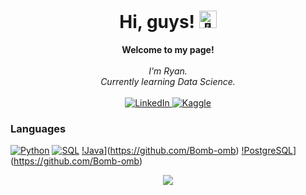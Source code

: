 <h1 align="center">Hi, guys! <img src="https://github.com/wervlad/wervlad/assets/24524555/766d336d-b87d-44ba-807c-c51de2bc6b4d" width="28px" alt="👋"></h1>

<p align="center">
    <b>Welcome to my page!</b><br><br>
    <i>
        I'm Ryan.<br>
        Currently learning Data Science.<br>
    </i><br>
    <a href="https://www.linkedin.com/in/ryan-toh-0541281a4">
        <img src="https://img.shields.io/badge/LinkedIn-blue?style=flat-square&logo=linkedin" alt="LinkedIn">
    </a>
    <a href="https://www.kaggle.com/bombomb">
        <img src="https://img.shields.io/badge/Kaggle-blue?style=flat-square&logo=kaggle" alt="Kaggle">
    </a>
</p>

### Languages
[![Python](https://img.shields.io/badge/python-black?style=for-the-badge&logo=python)](https://github.com/Bomb-omb)
[![SQL](https://img.shields.io/badge/sql-black?style=for-the-badge&logo=mysql)](https://github.com/Bomb-omb)
[!Java](https://img.shields.io/badge/java-black?style=for-the-badge&logo=java)](https://github.com/Bomb-omb)
[!PostgreSQL](https://img.shields.io/badge/postgresql-black?style=for-the-badge&logo=postgresql)](https://github.com/Bomb-omb)


<p align="center">
  <a href="https://github.com/Bomb-omb">
    <img src="https://komarev.com/ghpvc/?username=wervlad&color=blue&style=flat)" />
  </a>
</p>

<!--

- 🔭 I’m currently working on ...
- 🌱 I’m currently learning ...
- 👯 I’m looking to collaborate on ...
- 🤔 I’m looking for help with ...
- 💬 Ask me about ...
- 📫 How to reach me: ...
- 😄 Pronouns: ...
- ⚡ Fun fact: ...

- 👋 Hi, I’m @Bomb-omb
- 👀 I’m interested in ...
- 🌱 I’m currently learning ...
- 💞️ I’m looking to collaborate on ...
- 📫 How to reach me ...


Bomb-omb/Bomb-omb is a ✨ special ✨ repository because its `README.md` (this file) appears on your GitHub profile.
You can click the Preview link to take a look at your changes.
--->
